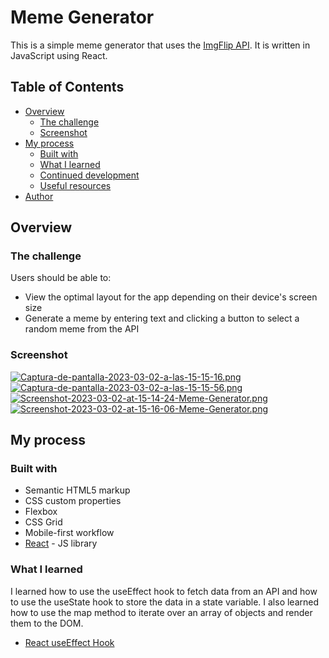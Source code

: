 # Meme Generator
This is a simple meme generator that uses the [ImgFlip API](https://api.imgflip.com/). It is written in JavaScript using React.

## Table of Contents
- [Overview](#overview)
    - [The challenge](#the-challenge)
    - [Screenshot](#screenshot)
- [My process](#my-process)
    - [Built with](#built-with)
    - [What I learned](#what-i-learned)
    - [Continued development](#continued-development)
    - [Useful resources](#useful-resources)
- [Author](#author)

## Overview
### The challenge
Users should be able to:
- View the optimal layout for the app depending on their device's screen size 
- Generate a meme by entering text and clicking a button to select a random meme from the API

### Screenshot
[![Captura-de-pantalla-2023-03-02-a-las-15-15-16.png](https://i.postimg.cc/MT1dZj48/Captura-de-pantalla-2023-03-02-a-las-15-15-16.png)](https://postimg.cc/Q9xp0Vh6)
[![Captura-de-pantalla-2023-03-02-a-las-15-15-56.png](https://i.postimg.cc/5thsMms3/Captura-de-pantalla-2023-03-02-a-las-15-15-56.png)](https://postimg.cc/mcSYY7fz)
[![Screenshot-2023-03-02-at-15-14-24-Meme-Generator.png](https://i.postimg.cc/BbsNjn9P/Screenshot-2023-03-02-at-15-14-24-Meme-Generator.png)](https://postimg.cc/62jCSwQB)
[![Screenshot-2023-03-02-at-15-16-06-Meme-Generator.png](https://i.postimg.cc/pdhs7SJr/Screenshot-2023-03-02-at-15-16-06-Meme-Generator.png)](https://postimg.cc/qtrc6jYH)

## My process

### Built with
- Semantic HTML5 markup
- CSS custom properties
- Flexbox
- CSS Grid
- Mobile-first workflow
- [React](https://reactjs.org/) - JS library

### What I learned
I learned how to use the useEffect hook to fetch data from an API and how to use the useState hook to store the data in a state variable. I also learned how to use the map method to iterate over an array of objects and render them to the DOM.

- [React useEffect Hook](https://beta.reactjs.org/reference/react/useEffect)